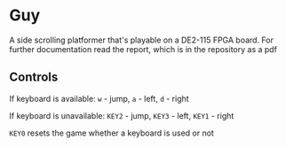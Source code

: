 # Guy
A side scrolling platformer that's playable on a DE2-115 FPGA board. For further documentation read the report, which is in the repository as a pdf

## Controls
If keyboard is available: `w` - jump, `a` - left, `d` - right

If keyboard is unavailable: `KEY2` - jump, `KEY3` - left, `KEY1` - right

`KEY0` resets the game whether a keyboard is used or not
